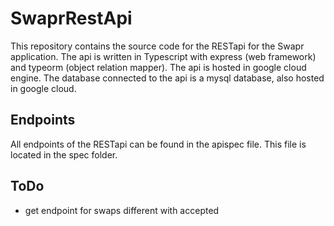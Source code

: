 # SwaprRestApi
This repository contains the source code for the RESTapi for the Swapr application. The api is written in Typescript with express (web framework) and typeorm (object relation mapper). The api is hosted in google cloud engine. The database connected to the api is a mysql database, also hosted in google cloud.

## Endpoints
All endpoints of the RESTapi can be found in the apispec file. This file is located in the spec folder.

## ToDo

- get endpoint for swaps different with accepted
